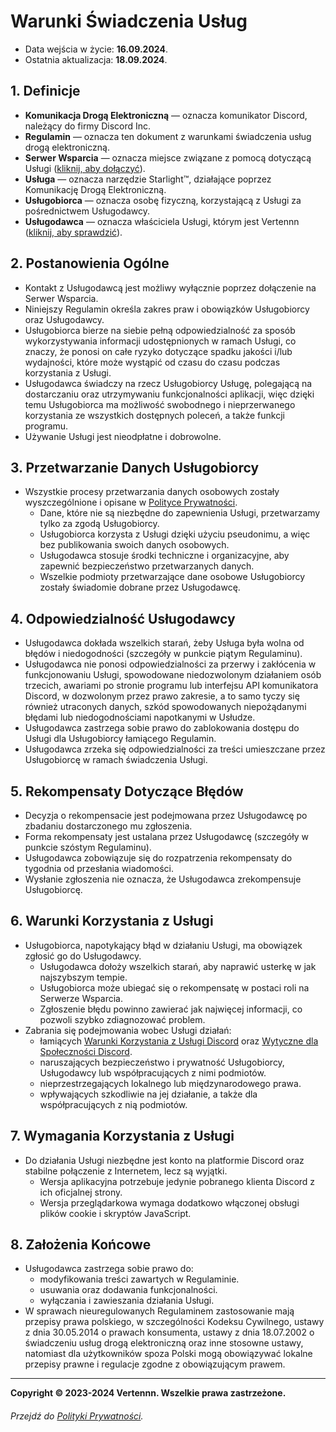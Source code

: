 # Warunki Świadczenia Usług
- Data wejścia w życie: **16.09.2024**.
- Ostatnia aktualizacja: **18.09.2024**.

## 1. Definicje
- **Komunikacja Drogą Elektroniczną** — oznacza komunikator Discord, należący do firmy Discord Inc.
- **Regulamin** — oznacza ten dokument z warunkami świadczenia usług drogą elektroniczną.
- **Serwer Wsparcia** — oznacza miejsce związane z pomocą dotyczącą Usługi ([kliknij, aby dołączyć](https://discord.gg/TgKAPhyhfm)).
- **Usługa** — oznacza narzędzie Starlight™, działające poprzez Komunikację Drogą Elektroniczną.
- **Usługobiorca** — oznacza osobę fizyczną, korzystającą z Usługi za pośrednictwem Usługodawcy.
- **Usługodawca** — oznacza właściciela Usługi, którym jest Vertennn ([kliknij, aby sprawdzić](https://discord.com/users/1118126429356445738)).

## 2. Postanowienia Ogólne
- Kontakt z Usługodawcą jest możliwy wyłącznie poprzez dołączenie na Serwer Wsparcia.
- Niniejszy Regulamin określa zakres praw i obowiązków Usługobiorcy oraz Usługodawcy.
- Usługobiorca bierze na siebie pełną odpowiedzialność za sposób wykorzystywania informacji udostępnionych w ramach Usługi, co znaczy,
  że ponosi on całe ryzyko dotyczące spadku jakości i/lub wydajności, które może wystąpić od czasu do czasu podczas korzystania z Usługi.
- Usługodawca świadczy na rzecz Usługobiorcy Usługę, polegającą na dostarczaniu oraz utrzymywaniu funkcjonalności aplikacji, więc dzięki
  temu Usługobiorca ma możliwość swobodnego i nieprzerwanego korzystania ze wszystkich dostępnych poleceń, a także funkcji programu.
- Używanie Usługi jest nieodpłatne i dobrowolne.

## 3. Przetwarzanie Danych Usługobiorcy
- Wszystkie procesy przetwarzania danych osobowych zostały wyszczególnione i opisane w [Polityce Prywatności](https://github.com/verbelowski/starlight/blob/main/polish/policy.md).
  * Dane, które nie są niezbędne do zapewnienia Usługi, przetwarzamy tylko za zgodą Usługobiorcy.
  * Usługobiorca korzysta z Usługi dzięki użyciu pseudonimu, a więc bez publikowania swoich danych osobowych.
  * Usługodawca stosuje środki techniczne i organizacyjne, aby zapewnić bezpieczeństwo przetwarzanych danych.
  * Wszelkie podmioty przetwarzające dane osobowe Usługobiorcy zostały świadomie dobrane przez Usługodawcę.

## 4. Odpowiedzialność Usługodawcy
- Usługodawca dokłada wszelkich starań, żeby Usługa była wolna od błędów i niedogodności (szczegóły w punkcie piątym Regulaminu).
- Usługodawca nie ponosi odpowiedzialności za przerwy i zakłócenia w funkcjonowaniu Usługi, spowodowane niedozwolonym działaniem
  osób trzecich, awariami po stronie programu lub interfejsu API komunikatora Discord, w dozwolonym przez prawo zakresie, a to samo
  tyczy się również utraconych danych, szkód spowodowanych niepożądanymi błędami lub niedogodnościami napotkanymi w Usłudze.
- Usługodawca zastrzega sobie prawo do zablokowania dostępu do Usługi dla Usługobiorcy łamiącego Regulamin.
- Usługodawca zrzeka się odpowiedzialności za treści umieszczane przez Usługobiorcę w ramach świadczenia Usługi.

## 5. Rekompensaty Dotyczące Błędów
- Decyzja o rekompensacie jest podejmowana przez Usługodawcę po zbadaniu dostarczonego mu zgłoszenia.
- Forma rekompensaty jest ustalana przez Usługodawcę (szczegóły w punkcie szóstym Regulaminu).
- Usługodawca zobowiązuje się do rozpatrzenia rekompensaty do tygodnia od przesłania wiadomości.
- Wysłanie zgłoszenia nie oznacza, że Usługodawca zrekompensuje Usługobiorcę.

## 6. Warunki Korzystania z Usługi
- Usługobiorca, napotykający błąd w działaniu Usługi, ma obowiązek zgłosić go do Usługodawcy.
  * Usługodawca dołoży wszelkich starań, aby naprawić usterkę w jak najszybszym tempie.
  * Usługobiorca może ubiegać się o rekompensatę w postaci roli na Serwerze Wsparcia.
  * Zgłoszenie błędu powinno zawierać jak najwięcej informacji, co pozwoli szybko zdiagnozować problem.
- Zabrania się podejmowania wobec Usługi działań:
  * łamiących [Warunki Korzystania z Usługi Discord](https://discord.com/terms) oraz [Wytyczne dla Społeczności Discord](https://discord.com/guidelines).
  * naruszających bezpieczeństwo i prywatność Usługobiorcy, Usługodawcy lub współpracujących z nimi podmiotów.
  * nieprzestrzegających lokalnego lub międzynarodowego prawa.
  * wpływających szkodliwie na jej działanie, a także dla współpracujących z nią podmiotów.

## 7. Wymagania Korzystania z Usługi
- Do działania Usługi niezbędne jest konto na platformie Discord oraz stabilne połączenie z Internetem, lecz są wyjątki.
  * Wersja aplikacyjna potrzebuje jedynie pobranego klienta Discord z ich oficjalnej strony.
  * Wersja przeglądarkowa wymaga dodatkowo włączonej obsługi plików cookie i skryptów JavaScript.

## 8. Założenia Końcowe
- Usługodawca zastrzega sobie prawo do:
  * modyfikowania treści zawartych w Regulaminie.
  * usuwania oraz dodawania funkcjonalności.
  * wyłączania i zawieszania działania Usługi.
- W sprawach nieuregulowanych Regulaminem zastosowanie mają przepisy prawa polskiego, w szczególności Kodeksu Cywilnego, ustawy z
  dnia 30.05.2014 o prawach konsumenta, ustawy z dnia 18.07.2002 o świadczeniu usług drogą elektroniczną oraz inne stosowne ustawy,
  natomiast dla użytkowników spoza Polski mogą obowiązywać lokalne przepisy prawne i regulacje zgodne z obowiązującym prawem.

---

**Copyright © 2023-2024 Vertennn. Wszelkie prawa zastrzeżone.**

###### Przejdź do [Polityki Prywatności](https://github.com/verbelowski/starlight/blob/main/polish/policy.md).
